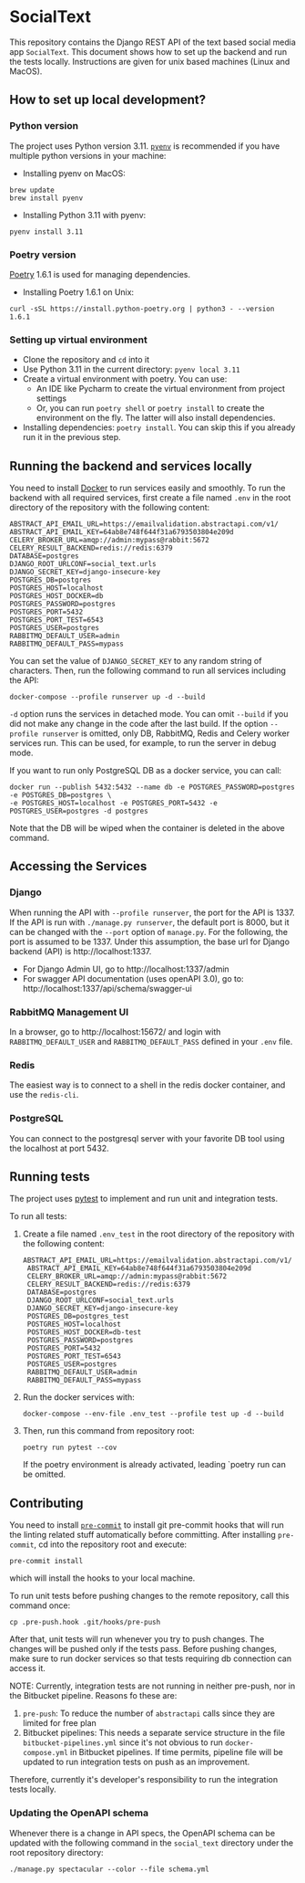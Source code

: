 # SocialText #

This repository contains the Django REST API of the text based social media app `SocialText`.
This document shows how to set up the backend and run the tests locally. Instructions are given for unix based machines
(Linux and MacOS).

## How to set up local development? ##

### Python version ###
The project uses Python version 3.11. [`pyenv`](https://github.com/pyenv/pyenv) is recommended if you have multiple
python versions in your machine:

* Installing pyenv on MacOS:
```commandline
brew update
brew install pyenv
```

* Installing Python 3.11 with pyenv:
```commandline
pyenv install 3.11
```

### Poetry version ###
[Poetry](https://python-poetry.org/) 1.6.1 is used for managing dependencies.

* Installing Poetry 1.6.1 on Unix:
```commandline
curl -sSL https://install.python-poetry.org | python3 - --version 1.6.1
```

### Setting up virtual environment ###

* Clone the repository and `cd` into it
* Use Python 3.11 in the current directory: `pyenv local 3.11`
* Create a virtual environment with poetry. You can use:
  * An IDE like Pycharm to create the virtual environment from project settings
  * Or, you can run `poetry shell` or `poetry install` to create the environment on the fly. The latter will also
  install dependencies.
* Installing dependencies: `poetry install`. You can skip this if you already run it in the previous step.

## Running the backend and services locally ##
You need to install [Docker](https://www.docker.com/) to run services easily and smoothly. To run the backend with all
required services, first create a file named `.env` in the root directory of the repository with the following content:

```
ABSTRACT_API_EMAIL_URL=https://emailvalidation.abstractapi.com/v1/
ABSTRACT_API_EMAIL_KEY=64ab8e748f644f31a6793503804e209d
CELERY_BROKER_URL=amqp://admin:mypass@rabbit:5672
CELERY_RESULT_BACKEND=redis://redis:6379
DATABASE=postgres
DJANGO_ROOT_URLCONF=social_text.urls
DJANGO_SECRET_KEY=django-insecure-key
POSTGRES_DB=postgres
POSTGRES_HOST=localhost
POSTGRES_HOST_DOCKER=db
POSTGRES_PASSWORD=postgres
POSTGRES_PORT=5432
POSTGRES_PORT_TEST=6543
POSTGRES_USER=postgres
RABBITMQ_DEFAULT_USER=admin
RABBITMQ_DEFAULT_PASS=mypass
```

You can set the value of `DJANGO_SECRET_KEY` to any random string of characters. Then, run the following command to run
all services including the API:

```commandline
docker-compose --profile runserver up -d --build
```

`-d` option runs the services in detached mode. You can omit `--build` if you did not make any change in the code after
the last build. If the option `--profile runserver` is omitted, only DB, RabbitMQ, Redis and Celery worker services run.
This can be used, for example, to run the server in debug mode.

If you want to run only PostgreSQL DB as a docker service, you can call:
```commandline
docker run --publish 5432:5432 --name db -e POSTGRES_PASSWORD=postgres -e POSTGRES_DB=postgres \
-e POSTGRES_HOST=localhost -e POSTGRES_PORT=5432 -e POSTGRES_USER=postgres -d postgres
```
Note that the DB will be wiped when the container is deleted in the above command.

## Accessing the Services ##

### Django ###
When running the API with `--profile runserver`, the port for the API is 1337. If the API is run with
`./manage.py runserver`, the default port is 8000, but it can be changed with the `--port` option of `manage.py`.
For the following, the port is assumed to be 1337. Under this assumption, the base url for Django backend (API) is
http://localhost:1337.

* For Django Admin UI, go to http://localhost:1337/admin
* For swagger API documentation (uses openAPI 3.0), go to: http://localhost:1337/api/schema/swagger-ui

### RabbitMQ Management UI ###
In a browser, go to http://localhost:15672/ and login with `RABBITMQ_DEFAULT_USER` and `RABBITMQ_DEFAULT_PASS` defined
in your `.env` file.

### Redis ###
The easiest way is to connect to a shell in the redis docker container, and use the `redis-cli`.

### PostgreSQL ###
You can connect to the postgresql server with your favorite DB tool using the localhost at port 5432.

## Running tests ##
The project uses [pytest](https://docs.pytest.org/) to implement and run unit and integration tests.

To run all tests:

1. Create a file named `.env_test` in the root directory of the repository with the following content:
   ```
   ABSTRACT_API_EMAIL_URL=https://emailvalidation.abstractapi.com/v1/
    ABSTRACT_API_EMAIL_KEY=64ab8e748f644f31a6793503804e209d
    CELERY_BROKER_URL=amqp://admin:mypass@rabbit:5672
    CELERY_RESULT_BACKEND=redis://redis:6379
    DATABASE=postgres
    DJANGO_ROOT_URLCONF=social_text.urls
    DJANGO_SECRET_KEY=django-insecure-key
    POSTGRES_DB=postgres_test
    POSTGRES_HOST=localhost
    POSTGRES_HOST_DOCKER=db-test
    POSTGRES_PASSWORD=postgres
    POSTGRES_PORT=5432
    POSTGRES_PORT_TEST=6543
    POSTGRES_USER=postgres
    RABBITMQ_DEFAULT_USER=admin
    RABBITMQ_DEFAULT_PASS=mypass
   ```
2. Run the docker services with:
    ```commandline
    docker-compose --env-file .env_test --profile test up -d --build
    ```
3. Then, run this command from repository root:
    ```commandline
    poetry run pytest --cov
    ```
   If the poetry environment is already activated, leading `poetry run can be omitted.

## Contributing ##
You need to install [`pre-commit`](https://pre-commit.com/) to install git pre-commit hooks that will run the linting
related stuff automatically before committing.
After installing `pre-commit`, cd into the repository root and execute:

```commandline
pre-commit install
```

which will install the hooks to your local machine.

To run unit tests before pushing changes to the remote repository, call this command once:

```commandline
cp .pre-push.hook .git/hooks/pre-push
```

After that, unit tests will run whenever you try to push changes. The changes will be pushed only if the tests pass.
Before pushing changes, make sure to run docker services so that tests requiring db connection can access it.

NOTE: Currently, integration tests are not running in neither pre-push, nor in the Bitbucket pipeline. Reasons fo
these are:
1. `pre-push`: To reduce the number of `abstractapi` calls since they are limited for free plan
2. Bitbucket pipelines: This needs a separate service structure in the file `bitbucket-pipelines.yml` since it's not
obvious to run `docker-compose.yml` in Bitbucket pipelines. If time permits, pipeline file will be updated to run integration tests on
push as an improvement.

Therefore, currently it's developer's responsibility to run the integration tests locally.

### Updating the OpenAPI schema ###
Whenever there is a change in API specs, the OpenAPI schema can be updated with the following command in the
`social_text` directory under the root repository directory:
```commandline
./manage.py spectacular --color --file schema.yml
```
